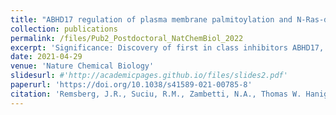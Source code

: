 ```yaml
---
title: "ABHD17 regulation of plasma membrane palmitoylation and N-Ras-dependent cancer growth. Nat Chem Biol 17, 856–864 (2021)."
collection: publications
permalink: /files/Pub2_Postdoctoral_NatChemBiol_2022
excerpt: 'Significance: Discovery of first in class inhibitors ABHD17, which selectively block depalmitoylation of N-Ras in a plasma membrane-specific fashion.'
date: 2021-04-29
venue: 'Nature Chemical Biology'
slidesurl: #'http://academicpages.github.io/files/slides2.pdf'
paperurl: 'https://doi.org/10.1038/s41589-021-00785-8'
citation: 'Remsberg, J.R., Suciu, R.M., Zambetti, N.A., Thomas W. Hanigan, et al. ABHD17 regulation of plasma membrane palmitoylation and N-Ras-dependent cancer growth. Nat Chem Biol 17, 856–864 (2021).'
---
```

